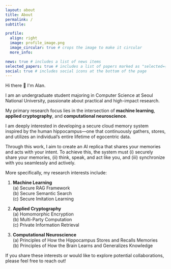 ```yaml
---
layout: about
title: About
permalink: /
subtitle: 

profile:
  align: right
  image: profile_image.png
  image_circular: true # crops the image to make it circular
  more_info: 

news: true # includes a list of news items
selected_papers: true # includes a list of papers marked as "selected={true}"
social: true # includes social icons at the bottom of the page
---
```


Hi there 👋 I'm Alan.

I am an undergraduate student majoring in Computer Science at Seoul National University, passionate about practical and high-impact research.

My primary research focus lies in the intersection of **machine learning**, **applied cryptography**, and **computational neuroscience**.

I am deeply interested in developing a secure cloud memory system inspired by the human hippocampus—one that continuously gathers, stores, and utilizes an individual’s entire lifetime of egocentric data.

Through this work, I aim to create an AI replica that shares your memories and acts with your intent. To achieve this, the system must (i) securely share your memories, (ii) think, speak, and act like you, and (iii) synchronize with you seamlessly and actively.

More specifically, my research interests include:

1. **Machine Learning**  
(a) Secure RAG Framework    
(b) Secure Semantic Search  
(c) Secure Imitation Learning

2. **Applied Cryptography**  
(a) Homomorphic Encryption  
(b) Multi-Party Computation  
(c) Private Information Retrieval

3. **Computational Neuroscience**  
(a) Principles of How the Hippocampus Stores and Recalls Memories  
(b) Principles of How the Brain Learns and Generalizes Knowledge

If you share these interests or would like to explore potential collaborations, please feel free to reach out!
